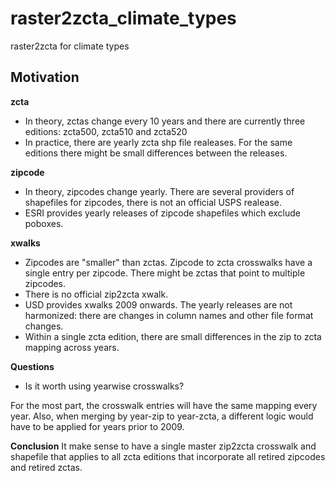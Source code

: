 # raster2zcta_climate_types
raster2zcta for climate types

## Motivation

**zcta** 

* In theory, zctas change every 10 years and there are currently three editions: zcta500, zcta510 and zcta520
* In practice, there are yearly zcta shp file realeases. For the same editions there might be small differences between the releases.

**zipcode**

* In theory, zipcodes change yearly. There are several providers of shapefiles for zipcodes, there is not an official USPS realease.
* ESRI provides yearly releases of zipcode shapefiles which exclude poboxes.

**xwalks**

* Zipcodes are "smaller" than zctas. Zipcode to zcta crosswalks have a single entry per zipcode. There might be zctas that point to multiple zipcodes. 
* There is no official zip2zcta xwalk.
* USD provides xwalks 2009 onwards. The yearly releases are not harmonized: there are changes in column names and other file format changes.
* Within a single zcta edition, there are small differences in the zip to zcta mapping across years.

**Questions**

* Is it worth using yearwise crosswalks?

For the most part, the crosswalk entries will have the same mapping every year. Also, when merging by year-zip to year-zcta, a different logic would have to be applied for years prior to 2009. 

**Conclusion**
It make sense to have a single master zip2zcta crosswalk and shapefile that applies to all zcta editions that incorporate all retired zipcodes and retired zctas.

